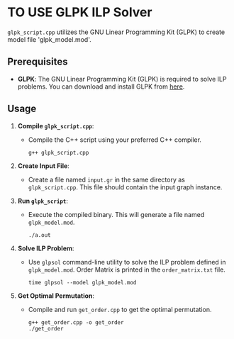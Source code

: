 # TO USE GLPK ILP Solver 

`glpk_script.cpp` utilizes the GNU Linear Programming Kit (GLPK) to create model file 'glpk_model.mod'.

## Prerequisites

- **GLPK**: The GNU Linear Programming Kit (GLPK) is required to solve ILP problems. You can download and install GLPK from [here](https://www.gnu.org/software/glpk/). 

## Usage

1. **Compile `glpk_script.cpp`**:
   - Compile the C++ script using your preferred C++ compiler.
     ```
     g++ glpk_script.cpp 
     ```

2. **Create Input File**:
   - Create a file named `input.gr` in the same directory as `glpk_script.cpp`. This file should contain the input graph instance.

3. **Run `glpk_script`**:
   - Execute the compiled binary. This will generate a file named `glpk_model.mod`.
     ```
     ./a.out
     ```

4. **Solve ILP Problem**:
   - Use `glpsol` command-line utility to solve the ILP problem defined in `glpk_model.mod`. Order Matrix is printed in the `order_matrix.txt` file.
     ```
     time glpsol --model glpk_model.mod
     ```

5. **Get Optimal Permutation**:
   - Compile and run `get_order.cpp` to get the optimal permutation.
     ```
     g++ get_order.cpp -o get_order
     ./get_order
     ```
